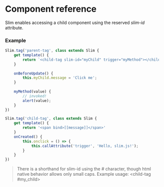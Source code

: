 # Component reference

Slim enables accessing a child component using the reserved *slim-id* attribute.

### Example

```js
Slim.tag('parent-tag', class extends Slim {
    get template() {
        return `<child-tag slim-id="myChild" trigger="myMethod"></child-tag>`
    }
    
    onBeforeUpdate() {
        this.myChild.message = 'Click me';
    }
    
    myMethod(value) {
        // invoked!
        alert(value);
    }
})

Slim.tag('child-tag', class extends Slim {
    get template() {
        return '<span bind>[[message]]</span>'
    }
    onCreated() {
        this.onclick = () => {
            this.callAttribute('trigger', 'Hello, slim.js!');
        }
    }
})
```

> There is a shorthand for slim-id using the # character, though html native behavior allows only small caps.
> Example usage: <child-tag #my_child></child-tag>

